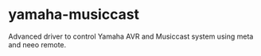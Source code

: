 # yamaha-musiccast
Advanced driver to control Yamaha AVR and Musiccast system using meta and neeo remote.
